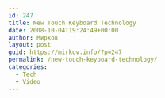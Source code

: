 ```yaml
---
id: 247
title: New Touch Keyboard Technology
date: 2008-10-04T19:24:49+00:00
author: Мирков
layout: post
guid: https://mirkov.info/?p=247
permalink: /new-touch-keyboard-technology/
categories:
  - Tech
  - Video
---
```

